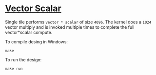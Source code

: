 <!---//===- README.md --------------------------*- Markdown -*-===//
//
// This file is licensed under the Apache License v2.0 with LLVM Exceptions.
// See https://llvm.org/LICENSE.txt for license information.
// SPDX-License-Identifier: Apache-2.0 WITH LLVM-exception
//
// Copyright (C) 2022, Advanced Micro Devices, Inc.
// 
//===----------------------------------------------------------------------===//-->

# <ins>Vector Scalar</ins>

Single tile performs `vector * scalar` of size `4096`. The kernel does a `1024` vector multiply and is invoked multiple times to complete the full vector*scalar compute.

To compile desing in Windows:
```
make
```

To run the design:
```
make run
```
